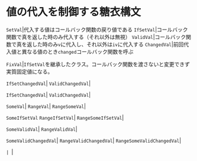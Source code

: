 # 値の代入を制御する糖衣構文

<!-- more -->

`SetVal`|代入する値はコールバック関数の戻り値である
`IfSetVal`|コールバック関数で真を返した時のみ代入する（それ以外は無視）
`ValidVal`|コールバック関数で真を返した時のみ`v`に代入し、それ以外は`iv`に代入する
`ChangedVal`|前回代入値と異なる値のとき`changed`コールバック関数を呼ぶ

`FixVal`|`IfSetVal`を継承したクラス。コールバック関数を渡さないと変更できず実質固定値になる。

`IfSetChangedVal`|
`ValidChangedVal`|

`IfSetChangedVal`|
`ValidChangedVal`|

`SomeVal`|
`RangeVal`|
`RangeSomeVal`|

`SomeIfSetVal`
`RangeIfSetVal`|
`RangeSomeIfSetVal`|

`SomeValidVal`|
`RangeValidVal`|

`SomeValidChangedVal`|
`RangeValidChangedVal`|
`RangeSomeValidChangedVal`|

``|
``|


